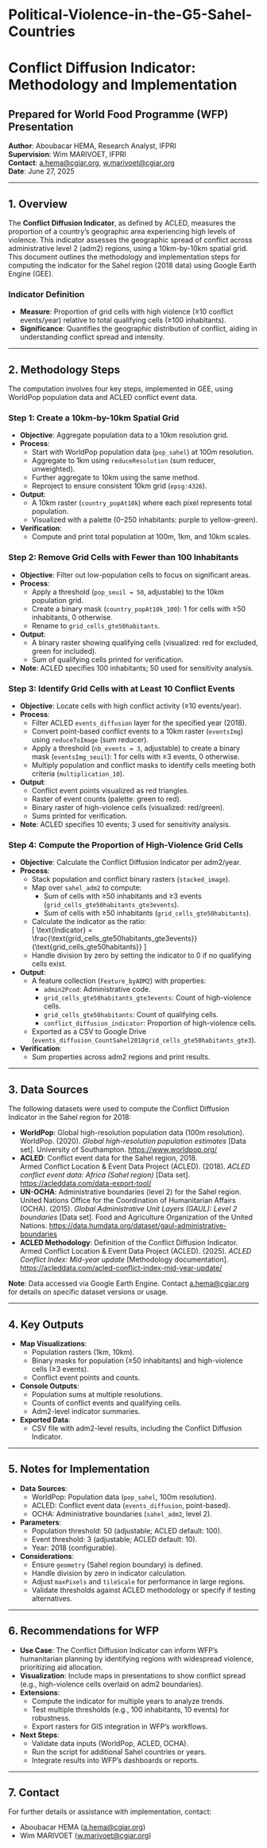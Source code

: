 # Political-Violence-in-the-G5-Sahel-Countries

# Conflict Diffusion Indicator: Methodology and Implementation
## Prepared for World Food Programme (WFP) Presentation
**Author**: Aboubacar HEMA, Research Analyst, IFPRI  
**Supervision**: Wim MARIVOET, IFPRI  
**Contact**: a.hema@cgiar.org, w.marivoet@cgiar.org  
**Date**: June 27, 2025

---

## 1. Overview
The **Conflict Diffusion Indicator**, as defined by ACLED, measures the proportion of a country’s geographic area experiencing high levels of violence. This indicator assesses the geographic spread of conflict across administrative level 2 (adm2) regions, using a 10km-by-10km spatial grid. This document outlines the methodology and implementation steps for computing the indicator for the Sahel region (2018 data) using Google Earth Engine (GEE).

### Indicator Definition
- **Measure**: Proportion of grid cells with high violence (≥10 conflict events/year) relative to total qualifying cells (≥100 inhabitants).
- **Significance**: Quantifies the geographic distribution of conflict, aiding in understanding conflict spread and intensity.

---

## 2. Methodology Steps
The computation involves four key steps, implemented in GEE, using WorldPop population data and ACLED conflict event data.

### Step 1: Create a 10km-by-10km Spatial Grid
- **Objective**: Aggregate population data to a 10km resolution grid.
- **Process**:
  - Start with WorldPop population data (`pop_sahel`) at 100m resolution.
  - Aggregate to 1km using `reduceResolution` (sum reducer, unweighted).
  - Further aggregate to 10km using the same method.
  - Reproject to ensure consistent 10km grid (`epsg:4326`).
- **Output**:
  - A 10km raster (`country_popAt10k`) where each pixel represents total population.
  - Visualized with a palette (0–250 inhabitants: purple to yellow-green).
- **Verification**:
  - Compute and print total population at 100m, 1km, and 10km scales.

### Step 2: Remove Grid Cells with Fewer than 100 Inhabitants
- **Objective**: Filter out low-population cells to focus on significant areas.
- **Process**:
  - Apply a threshold (`pop_seuil = 50`, adjustable) to the 10km population grid.
  - Create a binary mask (`country_popAt10k_100`): 1 for cells with ≥50 inhabitants, 0 otherwise.
  - Rename to `grid_cells_gte50habitants`.
- **Output**:
  - A binary raster showing qualifying cells (visualized: red for excluded, green for included).
  - Sum of qualifying cells printed for verification.
- **Note**: ACLED specifies 100 inhabitants; 50 used for sensitivity analysis.

### Step 3: Identify Grid Cells with at Least 10 Conflict Events
- **Objective**: Locate cells with high conflict activity (≥10 events/year).
- **Process**:
  - Filter ACLED `events_diffusion` layer for the specified year (2018).
  - Convert point-based conflict events to a 10km raster (`eventsImg`) using `reduceToImage` (sum reducer).
  - Apply a threshold (`nb_events = 3`, adjustable) to create a binary mask (`eventsImg_seuil`): 1 for cells with ≥3 events, 0 otherwise.
  - Multiply population and conflict masks to identify cells meeting both criteria (`multiplication_10`).
- **Output**:
  - Conflict event points visualized as red triangles.
  - Raster of event counts (palette: green to red).
  - Binary raster of high-violence cells (visualized: red/green).
  - Sums printed for verification.
- **Note**: ACLED specifies 10 events; 3 used for sensitivity analysis.

### Step 4: Compute the Proportion of High-Violence Grid Cells
- **Objective**: Calculate the Conflict Diffusion Indicator per adm2/year.
- **Process**:
  - Stack population and conflict binary rasters (`stacked_image`).
  - Map over `sahel_adm2` to compute:
    - Sum of cells with ≥50 inhabitants and ≥3 events (`grid_cells_gte50habitants_gte3events`).
    - Sum of cells with ≥50 inhabitants (`grid_cells_gte50habitants`).
  - Calculate the indicator as the ratio:  
    \[
    \text{Indicator} = \frac{\text{grid_cells_gte50habitants_gte3events}}{\text{grid_cells_gte50habitants}}
    \]
  - Handle division by zero by setting the indicator to 0 if no qualifying cells exist.
- **Output**:
  - A feature collection (`Feature_byADM2`) with properties:
    - `admin2Pcod`: Administrative code.
    - `grid_cells_gte50habitants_gte3events`: Count of high-violence cells.
    - `grid_cells_gte50habitants`: Count of qualifying cells.
    - `conflict_diffusion_indicator`: Proportion of high-violence cells.
  - Exported as a CSV to Google Drive (`events_diffusion_CountSahel2018grid_cells_gte50habitants_gte3`).
- **Verification**:
  - Sum properties across adm2 regions and print results.

---

## 3. Data Sources
The following datasets were used to compute the Conflict Diffusion Indicator in the Sahel region for 2018:

- **WorldPop**: Global high-resolution population data (100m resolution).  
  WorldPop. (2020). *Global high-resolution population estimates* [Data set]. University of Southampton. https://www.worldpop.org/
- **ACLED**: Conflict event data for the Sahel region, 2018.  
  Armed Conflict Location & Event Data Project (ACLED). (2018). *ACLED conflict event data: Africa (Sahel region)* [Data set]. https://acleddata.com/data-export-tool/
- **UN-OCHA**: Administrative boundaries (level 2) for the Sahel region.  
  United Nations Office for the Coordination of Humanitarian Affairs (OCHA). (2015). *Global Administrative Unit Layers (GAUL): Level 2 boundaries* [Data set]. Food and Agriculture Organization of the United Nations. https://data.humdata.org/dataset/gaul-administrative-boundaries
- **ACLED Methodology**: Definition of the Conflict Diffusion Indicator.  
  Armed Conflict Location & Event Data Project (ACLED). (2025). *ACLED Conflict Index: Mid-year update* [Methodology documentation]. https://acleddata.com/acled-conflict-index-mid-year-update/

**Note**: Data accessed via Google Earth Engine. Contact a.hema@cgiar.org for details on specific dataset versions or usage.

---

## 4. Key Outputs
- **Map Visualizations**:
  - Population rasters (1km, 10km).
  - Binary masks for population (≥50 inhabitants) and high-violence cells (≥3 events).
  - Conflict event points and counts.
- **Console Outputs**:
  - Population sums at multiple resolutions.
  - Counts of conflict events and qualifying cells.
  - Adm2-level indicator summaries.
- **Exported Data**:
  - CSV file with adm2-level results, including the Conflict Diffusion Indicator.

---

## 5. Notes for Implementation
- **Data Sources**:
  - WorldPop: Population data (`pop_sahel`, 100m resolution).
  - ACLED: Conflict event data (`events_diffusion`, point-based).
  - OCHA: Administrative boundaries (`sahel_adm2`, level 2).
- **Parameters**:
  - Population threshold: 50 (adjustable; ACLED default: 100).
  - Event threshold: 3 (adjustable; ACLED default: 10).
  - Year: 2018 (configurable).
- **Considerations**:
  - Ensure `geometry` (Sahel region boundary) is defined.
  - Handle division by zero in indicator calculation.
  - Adjust `maxPixels` and `tileScale` for performance in large regions.
  - Validate thresholds against ACLED methodology or specify if testing alternatives.

---

## 6. Recommendations for WFP
- **Use Case**: The Conflict Diffusion Indicator can inform WFP’s humanitarian planning by identifying regions with widespread violence, prioritizing aid allocation.
- **Visualization**: Include maps in presentations to show conflict spread (e.g., high-violence cells overlaid on adm2 boundaries).
- **Extensions**:
  - Compute the indicator for multiple years to analyze trends.
  - Test multiple thresholds (e.g., 100 inhabitants, 10 events) for robustness.
  - Export rasters for GIS integration in WFP’s workflows.
- **Next Steps**:
  - Validate data inputs (WorldPop, ACLED, OCHA).
  - Run the script for additional Sahel countries or years.
  - Integrate results into WFP’s dashboards or reports.

---

## 7. Contact
For further details or assistance with implementation, contact:
- Aboubacar HEMA (a.hema@cgiar.org)
- Wim MARIVOET (w.marivoet@cgiar.org)
 
